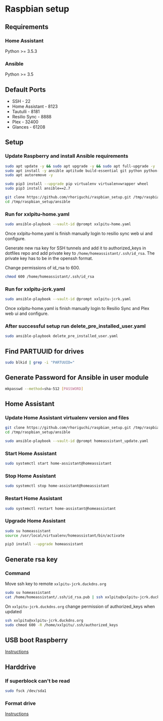 # Raspbian setup

## Requirements

### Home Assistant
Python >= 3.5.3

### Ansible
Python >= 3.5

## Default Ports

- SSH - 22
- Home Assistant - 8123
- Tautulli - 8181
- Resilio Sync - 8888
- Plex - 32400
- Glances - 61208

## Setup

### Update Raspberry and install Ansible requirements

```bash
sudo apt update -y && sudo apt upgrade -y && sudo apt full-upgrade -y
sudo apt install -y ansible aptitude build-essential git python python-apt python-dev python-pip python3 python3-apt python3-pip python3-venv rsync
sudo apt autoremove -y

sudo pip3 install --upgrade pip virtualenv virtualenvwrapper wheel
sudo pip3 install ansible==2.7

git clone https://github.com/rhoriguchi/raspbian_setup.git /tmp/raspbian_setup
cd /tmp/raspbian_setup/ansible
```

### Run for xxlpitu-home.yaml

```bash
sudo ansible-playbook --vault-id @prompt xxlpitu-home.yaml
```

Once xxlpitu-home.yaml is finish manually login to resilio sync web ui and configure.

Generate new rsa key for SSH tunnels and add it to authorized_keys in dotfiles repo and add private key to `/home/homeassistant/.ssh/id_rsa`. The private key has to be in the openssh format.

Change permissions of id_rsa to 600.

```bash
chmod 600 /home/homeassistant/.ssh/id_rsa
```

### Run for xxlpitu-jcrk.yaml

```bash
sudo ansible-playbook --vault-id @prompt xxlpitu-jcrk.yaml
```

Once xxlpitu-home.yaml is finish manually login to Resilio Sync and Plex web ui and configure.

### After successful setup run delete_pre_installed_user.yaml

```bash
sudo ansible-playbook delete_pre_installed_user.yaml
```

## Find PARTUUID for drives

```bash
sudo blkid | grep -i "PARTUUID="
```

## Generate Password for Ansible in user module

```bash
mkpasswd --method=sha-512 [PASSWORD]
```

## Home Assistant

### Update Home Assistant virtualenv version and files

```bash
git clone https://github.com/rhoriguchi/raspbian_setup.git /tmp/raspbian_setup
cd /tmp/raspbian_setup/ansible

sudo ansible-playbook --vault-id @prompt homeassistant_update.yaml
```

### Start Home Assistant

```bash
sudo systemctl start home-assistant@homeassistant
```

### Stop Home Assistant

```bash
sudo systemctl stop home-assistant@homeassistant
```

### Restart Home Assistant

```bash
sudo systemctl restart home-assistant@homeassistant
```

### Upgrade Home Assistant

```bash
sudo su homeassistant
source /usr/local/virtualenv/homeassistant/bin/activate

pip3 install --upgrade homeassistant
```

## Generate rsa key

### Command

Move ssh key to remote `xxlpitu-jcrk.duckdns.org`

```bash
sudo su homeassistant
cat /home/homeassistant/.ssh/id_rsa.pub | ssh xxlpitu@xxlpitu-jcrk.duckdns.org "mkdir -p ~/.ssh && cat >> /home/xxlpitu/.ssh/authorized_keys"
```

On `xxlpitu-jcrk.duckdns.org` change permission of authorized_keys when updated

```bash
ssh xxlpitu@xxlpitu-jcrk.duckdns.org
sudo chmod 600 -R /home/xxlpitu/.ssh/authorized_keys
```

## USB boot Raspberry

[Instructions](ressources/USB_boot_raspberry.md)

## Harddrive

### If superblock can't be read

```bash
sudo fsck /dev/sda1
```

### Format drive

[Instructions](ressources/Format_drive.md)
